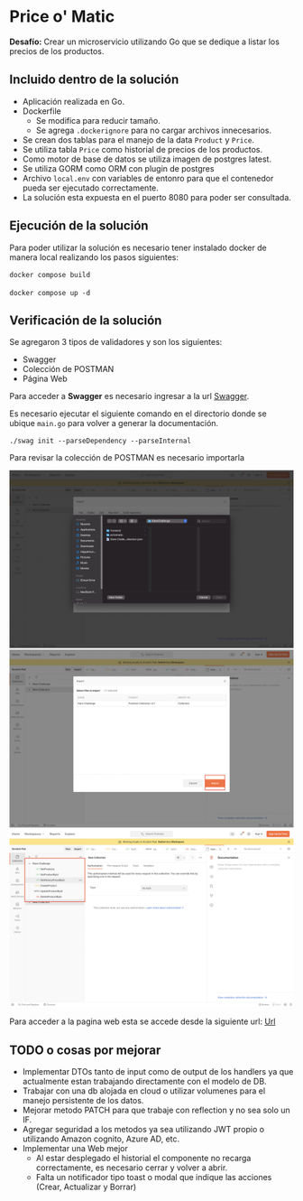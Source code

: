 # Price o' Matic

**Desafío:** Crear un microservicio utilizando Go que se dedique a listar los precios de los productos.

## Incluido dentro de la solución

* Aplicación realizada en Go.
* Dockerfile
    * Se modifica para reducir tamaño.
    * Se agrega `.dockerignore` para no cargar archivos innecesarios.
* Se crean dos tablas para el manejo de la data `Product` y `Price`.
* Se utiliza tabla `Price` como historial de precios de los productos.
* Como motor de base de datos se utiliza imagen de postgres latest.
* Se utiliza GORM como ORM con plugin de postgres
* Archivo `local.env` con variables de entonro para que el contenedor pueda ser ejecutado correctamente.
* La solución esta expuesta en el puerto 8080 para poder ser consultada.

## Ejecución de la solución

Para poder utilizar la solución es necesario tener instalado docker de manera local realizando los pasos siguientes:

```
docker compose build

docker compose up -d
```

## Verificación de la solución

Se agregaron 3 tipos de validadores y son los siguientes:
* Swagger
* Colección de POSTMAN
* Página Web

Para acceder a **Swagger** es necesario ingresar a la url [Swagger](http://localhost:8080/swagger/). 

Es necesario ejecutar el siguiente comando en el directorio donde se ubique `main.go` para volver a generar la documentación.

```
./swag init --parseDependency --parseInternal
```



Para revisar la colección de POSTMAN es necesario importarla 

![Import1](./.images/import_1.png)
![Import2](./.images/import_2.png)
![Import3](./.images/import_3.png)

Para acceder a la pagina web esta se accede desde la siguiente url: [Url](http://localhost:8080)

## TODO o cosas por mejorar

* Implementar DTOs tanto de input como de output de los handlers ya que actualmente estan trabajando directamente con el modelo de DB.
* Trabajar con una db alojada en cloud o utilizar volumenes para el manejo persistente de los datos.
* Mejorar metodo PATCH para que trabaje con reflection y no sea solo un IF.
* Agregar seguridad a los metodos ya sea utilizando JWT propio o utilizando Amazon cognito, Azure AD, etc.
* Implementar una Web mejor
    * Al estar desplegado el historial el componente no recarga correctamente, es necesario cerrar y volver a abrir.
    * Falta un notificador tipo toast o modal que indique las acciones (Crear, Actualizar y Borrar)
